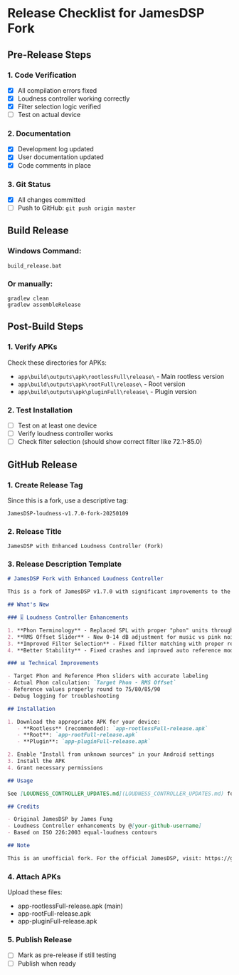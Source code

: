 # Release Checklist for JamesDSP Fork

## Pre-Release Steps

### 1. Code Verification
- [x] All compilation errors fixed
- [x] Loudness controller working correctly
- [x] Filter selection logic verified
- [ ] Test on actual device

### 2. Documentation
- [x] Development log updated
- [x] User documentation updated
- [x] Code comments in place

### 3. Git Status
- [x] All changes committed
- [ ] Push to GitHub: `git push origin master`

## Build Release

### Windows Command:
```batch
build_release.bat
```

### Or manually:
```batch
gradlew clean
gradlew assembleRelease
```

## Post-Build Steps

### 1. Verify APKs
Check these directories for APKs:
- `app\build\outputs\apk\rootlessFull\release\` - Main rootless version
- `app\build\outputs\apk\rootFull\release\` - Root version
- `app\build\outputs\apk\pluginFull\release\` - Plugin version

### 2. Test Installation
- [ ] Test on at least one device
- [ ] Verify loudness controller works
- [ ] Check filter selection (should show correct filter like 72.1-85.0)

## GitHub Release

### 1. Create Release Tag
Since this is a fork, use a descriptive tag:
```
JamesDSP-loudness-v1.7.0-fork-20250109
```

### 2. Release Title
```
JamesDSP with Enhanced Loudness Controller (Fork)
```

### 3. Release Description Template
```markdown
# JamesDSP Fork with Enhanced Loudness Controller

This is a fork of JamesDSP v1.7.0 with significant improvements to the Loudness Controller.

## What's New

### 🎚️ Loudness Controller Enhancements

1. **Phon Terminology** - Replaced SPL with proper "phon" units throughout
2. **RMS Offset Slider** - New 0-14 dB adjustment for music vs pink noise compensation
3. **Improved Filter Selection** - Fixed filter matching with proper reference phon rounding
4. **Better Stability** - Fixed crashes and improved auto reference mode

### 📊 Technical Improvements

- Target Phon and Reference Phon sliders with accurate labeling
- Actual Phon calculation: `Target Phon - RMS Offset`
- Reference values properly round to 75/80/85/90
- Debug logging for troubleshooting

## Installation

1. Download the appropriate APK for your device:
   - **Rootless** (recommended): `app-rootlessFull-release.apk`
   - **Root**: `app-rootFull-release.apk`
   - **Plugin**: `app-pluginFull-release.apk`

2. Enable "Install from unknown sources" in your Android settings
3. Install the APK
4. Grant necessary permissions

## Usage

See [LOUDNESS_CONTROLLER_UPDATES.md](LOUDNESS_CONTROLLER_UPDATES.md) for detailed usage instructions.

## Credits

- Original JamesDSP by James Fung
- Loudness Controller enhancements by @[your-github-username]
- Based on ISO 226:2003 equal-loudness contours

## Note

This is an unofficial fork. For the official JamesDSP, visit: https://github.com/james34602/JamesDSPManager
```

### 4. Attach APKs
Upload these files:
- app-rootlessFull-release.apk (main)
- app-rootFull-release.apk
- app-pluginFull-release.apk

### 5. Publish Release
- [ ] Mark as pre-release if still testing
- [ ] Publish when ready